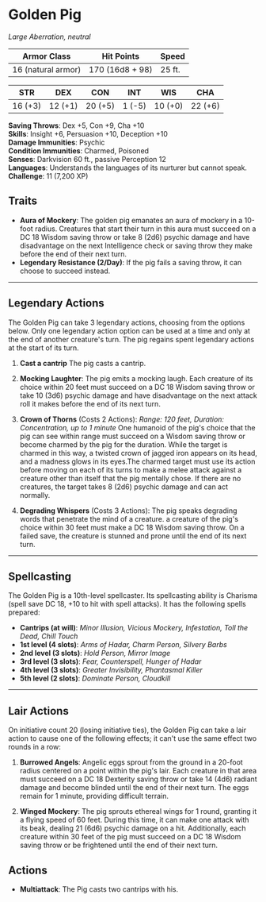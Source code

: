 # **Golden Pig**

_Large Aberration, neutral_

| **Armor Class**    | **Hit Points**  | **Speed** |
| ------------------ | --------------- | --------- |
| 16 (natural armor) | 170 (16d8 + 98) | 25 ft.    |

| **STR** | **DEX** | **CON** | **INT** | **WIS** | **CHA** |
| ------- | ------- | ------- | ------- | ------- | ------- |
| 16 (+3) | 12 (+1) | 20 (+5) | 1 (-5)  | 10 (+0) | 22 (+6) |

**Saving Throws**: Dex +5, Con +9, Cha +10  
**Skills**: Insight +6, Persuasion +10, Deception +10  
**Damage Immunities**: Psychic  
**Condition Immunities**: Charmed, Poisoned  
**Senses**: Darkvision 60 ft., passive Perception 12  
**Languages**: Understands the languages of its nurturer but cannot speak.  
**Challenge**: 11 (7,200 XP)

## Traits

- **Aura of Mockery**: The golden pig emanates an aura of mockery in a 10-foot radius. Creatures that start their turn in this aura must succeed on a DC 18 Wisdom saving throw or take 8 (2d6) psychic damage and have disadvantage on the next Intelligence check or saving throw they make before the end of their next turn.
- **Legendary Resistance (2/Day)**: If the pig fails a saving throw, it can choose to succeed instead.

---

## Legendary Actions

The Golden Pig can take 3 legendary actions, choosing from the options below. Only one legendary action option can be used at a time and only at the end of another creature's turn. The pig regains spent legendary actions at the start of its turn.

1. **Cast a cantrip** The pig casts a cantrip.

2. **Mocking Laughter**: The pig emits a mocking laugh. Each creature of its choice within 20 feet must succeed on a DC 18 Wisdom saving throw or take 10 (3d6) psychic damage and have disadvantage on the next attack roll it makes before the end of its next turn.

3. **Crown of Thorns** (Costs 2 Actions): _Range: 120 feet, Duration: Concentration, up to 1 minute_ One humanoid of the pig's choice that the pig can see within range must succeed on a Wisdom saving throw or become charmed by the pig for the duration. While the target is charmed in this way, a twisted crown of jagged iron appears on its head, and a madness glows in its eyes.The charmed target must use its action before moving on each of its turns to make a melee attack against a creature other than itself that the pig mentally chose. If there are no creatures, the target takes 8 (2d6) psychic damage and can act normally.

4. **Degrading Whispers** (Costs 3 Actions): The pig speaks degrading words that penetrate the mind of a creature. a creature of the pig's choice within 30 feet must make a DC 18 Wisdom saving throw. On a failed save, the creature is stunned and prone until the end of its next turn.

---

## Spellcasting

The Golden Pig is a 10th-level spellcaster. Its spellcasting ability is Charisma (spell save DC 18, +10 to hit with spell attacks). It has the following spells prepared:

- **Cantrips (at will)**: _Minor Illusion, Vicious Mockery, Infestation, Toll the Dead, Chill Touch_
- **1st level (4 slots)**: _Arms of Hadar, Charm Person, Silvery Barbs_
- **2nd level (3 slots)**: _Hold Person, Mirror Image_
- **3rd level (3 slots)**: _Fear, Counterspell, Hunger of Hadar_
- **4th level (3 slots)**: _Greater Invisibility, Phantasmal Killer_
- **5th level (2 slots)**: _Dominate Person, Cloudkill_

---

## Lair Actions

On initiative count 20 (losing initiative ties), the Golden Pig can take a lair action to cause one of the following effects; it can't use the same effect two rounds in a row:

1. **Burrowed Angels**: Angelic eggs sprout from the ground in a 20-foot radius centered on a point within the pig's lair. Each creature in that area must succeed on a DC 18 Dexterity saving throw or take 14 (4d6) radiant damage and become blinded until the end of their next turn. The eggs remain for 1 minute, providing difficult terrain.

2. **Winged Mockery**: The pig sprouts ethereal wings for 1 round, granting it a flying speed of 60 feet. During this time, it can make one attack with its beak, dealing 21 (6d6) psychic damage on a hit. Additionally, each creature within 30 feet of the pig must succeed on a DC 18 Wisdom saving throw or be frightened until the end of their next turn.

## Actions

- **Multiattack**: The Pig casts two cantrips with his.
